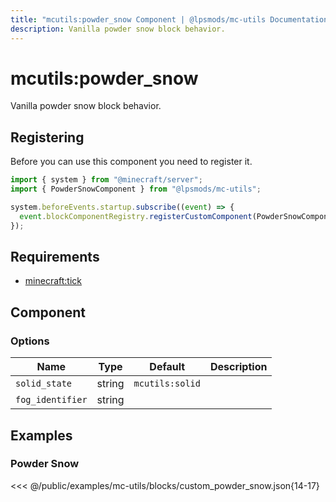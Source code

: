 ```yaml
---
title: "mcutils:powder_snow Component | @lpsmods/mc-utils Documentation"
description: Vanilla powder snow block behavior.
---
```


# mcutils:powder_snow

Vanilla powder snow block behavior.

## Registering

Before you can use this component you need to register it.

```js
import { system } from "@minecraft/server";
import { PowderSnowComponent } from "@lpsmods/mc-utils";

system.beforeEvents.startup.subscribe((event) => {
  event.blockComponentRegistry.registerCustomComponent(PowderSnowComponent.typeId, new PowderSnowComponent());
});
```

## Requirements

- [minecraft:tick](https://learn.microsoft.com/en-us/minecraft/creator/reference/content/blockreference/examples/blockcomponents/minecraftblock_tick)

## Component

### Options

| Name             | Type   | Default         | Description |
| ---------------- | ------ | --------------- | ----------- |
| `solid_state`    | string | `mcutils:solid` |             |
| `fog_identifier` | string |                 |             |

## Examples

### Powder Snow

<<< @/public/examples/mc-utils/blocks/custom_powder_snow.json{14-17}
